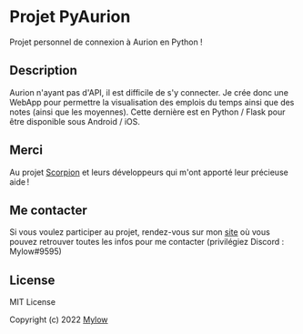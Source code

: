 # Projet PyAurion
Projet personnel de connexion à Aurion en Python !

## Description
Aurion n'ayant pas d'API, il est difficile de s'y connecter. Je crée donc une WebApp pour permettre la visualisation des emplois du temps ainsi que des notes (ainsi que les moyennes).
Cette dernière est en Python / Flask pour être disponible sous Android / iOS.

## Merci
Au projet [Scorpion](https://github.com/LiamAbyss/Scorpion) et leurs développeurs qui m'ont apporté leur précieuse aide !

## Me contacter
Si vous voulez participer au projet, rendez-vous sur mon [site](https://mylow.fr) où vous pouvez retrouver toutes les infos pour me contacter (privilégiez Discord : Mylow#9595)

## License
MIT License

Copyright (c) 2022 [Mylow](https://mylow.fr)
